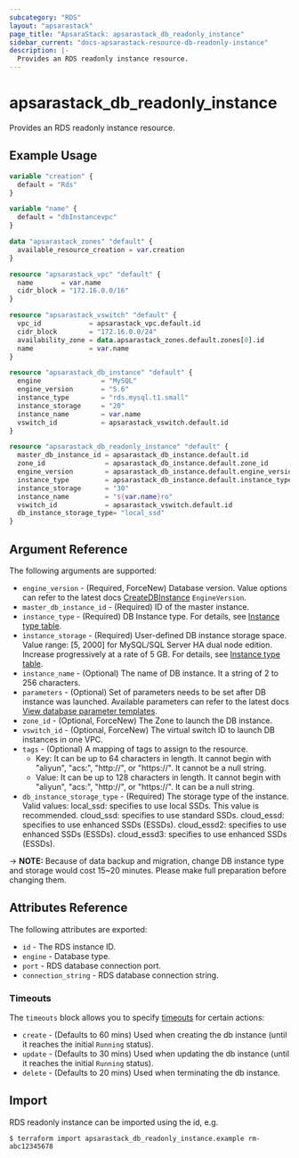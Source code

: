 ```yaml
---
subcategory: "RDS"
layout: "apsarastack"
page_title: "ApsaraStack: apsarastack_db_readonly_instance"
sidebar_current: "docs-apsarastack-resource-db-readonly-instance"
description: |-
  Provides an RDS readonly instance resource.
---
```


# apsarastack\_db\_readonly\_instance

Provides an RDS readonly instance resource. 

## Example Usage

```terraform
variable "creation" {
  default = "Rds"
}

variable "name" {
  default = "dbInstancevpc"
}

data "apsarastack_zones" "default" {
  available_resource_creation = var.creation
}

resource "apsarastack_vpc" "default" {
  name       = var.name
  cidr_block = "172.16.0.0/16"
}

resource "apsarastack_vswitch" "default" {
  vpc_id            = apsarastack_vpc.default.id
  cidr_block        = "172.16.0.0/24"
  availability_zone = data.apsarastack_zones.default.zones[0].id
  name              = var.name
}

resource "apsarastack_db_instance" "default" {
  engine               = "MySQL"
  engine_version       = "5.6"
  instance_type        = "rds.mysql.t1.small"
  instance_storage     = "20"
  instance_name        = var.name
  vswitch_id           = apsarastack_vswitch.default.id
}

resource "apsarastack_db_readonly_instance" "default" {
  master_db_instance_id = apsarastack_db_instance.default.id
  zone_id               = apsarastack_db_instance.default.zone_id
  engine_version        = apsarastack_db_instance.default.engine_version
  instance_type         = apsarastack_db_instance.default.instance_type
  instance_storage      = "30"
  instance_name         = "${var.name}ro"
  vswitch_id            = apsarastack_vswitch.default.id
  db_instance_storage_type= "local_ssd"
}
```

## Argument Reference

The following arguments are supported:

* `engine_version` - (Required, ForceNew) Database version. Value options can refer to the latest docs [CreateDBInstance](https://www.alibabacloud.com/help/doc-detail/26228.htm) `EngineVersion`.
* `master_db_instance_id` - (Required) ID of the master instance.
* `instance_type` - (Required) DB Instance type. For details, see [Instance type table](https://www.alibabacloud.com/help/doc-detail/26312.htm).
* `instance_storage` - (Required) User-defined DB instance storage space. Value range: [5, 2000] for MySQL/SQL Server HA dual node edition. Increase progressively at a rate of 5 GB. For details, see [Instance type table](https://www.alibabacloud.com/help/doc-detail/26312.htm).
* `instance_name` - (Optional) The name of DB instance. It a string of 2 to 256 characters.
* `parameters` - (Optional) Set of parameters needs to be set after DB instance was launched. Available parameters can refer to the latest docs [View database parameter templates](https://www.alibabacloud.com/help/doc-detail/26284.htm).
* `zone_id` - (Optional, ForceNew) The Zone to launch the DB instance.
* `vswitch_id` - (Optional, ForceNew) The virtual switch ID to launch DB instances in one VPC.
* `tags` - (Optional) A mapping of tags to assign to the resource.
    - Key: It can be up to 64 characters in length. It cannot begin with "aliyun", "acs:", "http://", or "https://". It cannot be a null string.
    - Value: It can be up to 128 characters in length. It cannot begin with "aliyun", "acs:", "http://", or "https://". It can be a null string.
* `db_instance_storage_type` - (Required) The storage type of the instance. Valid values:
    local_ssd: specifies to use local SSDs. This value is recommended.
    cloud_ssd: specifies to use standard SSDs.
    cloud_essd: specifies to use enhanced SSDs (ESSDs).
    cloud_essd2: specifies to use enhanced SSDs (ESSDs).
    cloud_essd3: specifies to use enhanced SSDs (ESSDs).
    
-> **NOTE:** Because of data backup and migration, change DB instance type and storage would cost 15~20 minutes. Please make full preparation before changing them.

## Attributes Reference

The following attributes are exported:

* `id` - The RDS instance ID.
* `engine` - Database type.
* `port` - RDS database connection port.
* `connection_string` - RDS database connection string.

### Timeouts


The `timeouts` block allows you to specify [timeouts](https://www.terraform.io/docs/configuration-0-11/resources.html#timeouts) for certain actions:

* `create` - (Defaults to 60 mins) Used when creating the db instance (until it reaches the initial `Running` status). 
* `update` - (Defaults to 30 mins) Used when updating the db instance (until it reaches the initial `Running` status). 
* `delete` - (Defaults to 20 mins) Used when terminating the db instance. 

## Import

RDS readonly instance can be imported using the id, e.g.

```
$ terraform import apsarastack_db_readonly_instance.example rm-abc12345678
```
